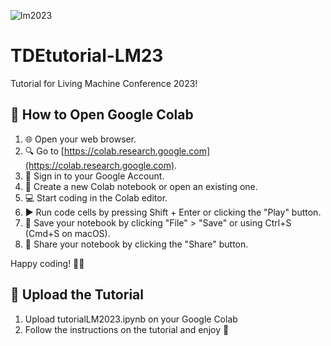 
![lm2023](https://github.com/GiuliaDAngelo/TDEtutorial-LM23/assets/24890035/c7fc6755-facf-4dea-a24b-49a5d73d23fc)


# TDEtutorial-LM23
Tutorial for Living Machine Conference 2023! 

## 📝 How to Open Google Colab

1. 🌐 Open your web browser.
2. 🔍 Go to [https://colab.research.google.com](https://colab.research.google.com).
3. 📲 Sign in to your Google Account.
4. 📝 Create a new Colab notebook or open an existing one.
5. 💻 Start coding in the Colab editor.
6. ▶️ Run code cells by pressing Shift + Enter or clicking the "Play" button.
7. 💾 Save your notebook by clicking "File" > "Save" or using Ctrl+S (Cmd+S on macOS).
8. 🤝 Share your notebook by clicking the "Share" button.

Happy coding! 🚀✨

## 📝 Upload the Tutorial 

1. Upload tutorialLM2023.ipynb on your Google Colab
2. Follow the instructions on the tutorial and enjoy 🚀
